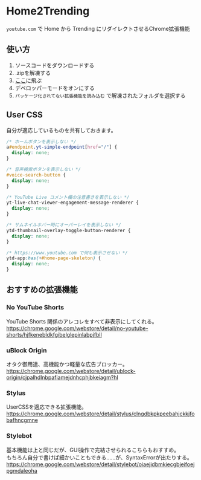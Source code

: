 # Home2Trending
` youtube.com ` で Home から Trending にリダイレクトさせるChrome拡張機能  

## 使い方
1. ソースコードをダウンロードする
2. .zipを解凍する
3. [ここ](chrome://extensions/)に飛ぶ
4. デベロッパーモードをオンにする
5. ` パッケージ化されてない拡張機能を読み込む ` で解凍されたフォルダを選択する

## User CSS
自分が適応しているものを共有しておきます。  
```css
/* ホームボタンを表示しない */
a#endpoint.yt-simple-endpoint[href="/"] {
  display: none;
}

/* 音声検索ボタンを表示しない */
#voice-search-button {
  display: none;
}

/* YouTube Live コメント欄の注意書きを表示しない */
yt-live-chat-viewer-engagement-message-renderer {
  display: none;
}

/* サムネイルホバー時にオーバーレイを表示しない */
ytd-thumbnail-overlay-toggle-button-renderer {
  display: none;
}

/* https://www.youtube.com で何も表示させない */
ytd-app:has(+#home-page-skeleton) {
  display: none;
}
```

## おすすめの拡張機能
### No YouTube Shorts
YouTube Shorts 関係のアレコレをすべて非表示にしてくれる。  
https://chrome.google.com/webstore/detail/no-youtube-shorts/hjfkenebldkfgibelglepinlabpjfbll  

### uBlock Origin
オタク御用達、高機能かつ軽量な広告ブロッカー。  
https://chrome.google.com/webstore/detail/ublock-origin/cjpalhdlnbpafiamejdnhcphjbkeiagm?hl  

### Stylus
UserCSSを適応できる拡張機能。  
https://chrome.google.com/webstore/detail/stylus/clngdbkpkpeebahjckkjfobafhncgmne  

### Stylebot
基本機能は上と同じだが、GUI操作で完結させられるこちらもおすすめ。  
もちろん自分で書けば細かいこともできる……が、SyntaxErrorが出たりする。  
https://chrome.google.com/webstore/detail/stylebot/oiaejidbmkiecgbjeifoejpgmdaleoha  
